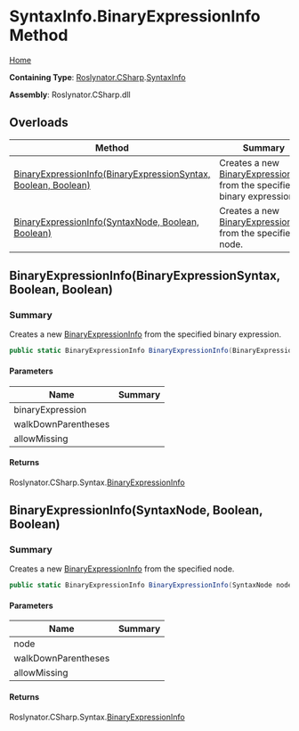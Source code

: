 # SyntaxInfo\.BinaryExpressionInfo Method

[Home](../../../../README.md)

**Containing Type**: [Roslynator.CSharp](../../README.md)\.[SyntaxInfo](../README.md)

**Assembly**: Roslynator\.CSharp\.dll

## Overloads

| Method | Summary |
| ------ | ------- |
| [BinaryExpressionInfo(BinaryExpressionSyntax, Boolean, Boolean)](#Roslynator_CSharp_SyntaxInfo_BinaryExpressionInfo_Microsoft_CodeAnalysis_CSharp_Syntax_BinaryExpressionSyntax_System_Boolean_System_Boolean_) | Creates a new [BinaryExpressionInfo](../../Syntax/BinaryExpressionInfo/README.md) from the specified binary expression\. |
| [BinaryExpressionInfo(SyntaxNode, Boolean, Boolean)](#Roslynator_CSharp_SyntaxInfo_BinaryExpressionInfo_Microsoft_CodeAnalysis_SyntaxNode_System_Boolean_System_Boolean_) | Creates a new [BinaryExpressionInfo](../../Syntax/BinaryExpressionInfo/README.md) from the specified node\. |

## BinaryExpressionInfo\(BinaryExpressionSyntax, Boolean, Boolean\)<a name="Roslynator_CSharp_SyntaxInfo_BinaryExpressionInfo_Microsoft_CodeAnalysis_CSharp_Syntax_BinaryExpressionSyntax_System_Boolean_System_Boolean_"></a>

### Summary

Creates a new [BinaryExpressionInfo](../../Syntax/BinaryExpressionInfo/README.md) from the specified binary expression\.

```csharp
public static BinaryExpressionInfo BinaryExpressionInfo(BinaryExpressionSyntax binaryExpression, bool walkDownParentheses = true, bool allowMissing = false)
```

#### Parameters

| Name | Summary |
| ---- | ------- |
| binaryExpression | |
| walkDownParentheses | |
| allowMissing | |

#### Returns

Roslynator\.CSharp\.Syntax\.[BinaryExpressionInfo](../../Syntax/BinaryExpressionInfo/README.md)

## BinaryExpressionInfo\(SyntaxNode, Boolean, Boolean\)<a name="Roslynator_CSharp_SyntaxInfo_BinaryExpressionInfo_Microsoft_CodeAnalysis_SyntaxNode_System_Boolean_System_Boolean_"></a>

### Summary

Creates a new [BinaryExpressionInfo](../../Syntax/BinaryExpressionInfo/README.md) from the specified node\.

```csharp
public static BinaryExpressionInfo BinaryExpressionInfo(SyntaxNode node, bool walkDownParentheses = true, bool allowMissing = false)
```

#### Parameters

| Name | Summary |
| ---- | ------- |
| node | |
| walkDownParentheses | |
| allowMissing | |

#### Returns

Roslynator\.CSharp\.Syntax\.[BinaryExpressionInfo](../../Syntax/BinaryExpressionInfo/README.md)

